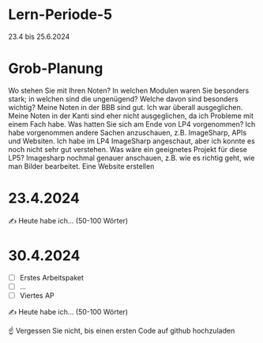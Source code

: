 # Lern-Periode-5
23.4 bis 25.6.2024

# Grob-Planung
Wo stehen Sie mit Ihren Noten? In welchen Modulen waren Sie besonders stark; in welchen sind die ungenügend? Welche davon sind besonders wichtig?
Meine Noten in der BBB sind gut. Ich war überall ausgeglichen. Meine Noten in der Kanti sind eher nicht ausgeglichen, da ich Probleme mit einem Fach habe.
Was hatten Sie sich am Ende von LP4 vorgenommen? 
Ich habe vorgenommen andere Sachen anzuschauen, z.B. ImageSharp, APIs und Websiten. Ich habe im LP4 ImageSharp angeschaut, aber ich konnte es noch nicht sehr gut verstehen. 
Was wäre ein geeignetes Projekt für diese LP5?
Imagesharp nochmal genauer anschauen, z.B. wie es richtig geht, wie man Bilder bearbeitet. 
Eine Website erstellen

# 23.4.2024

✍️ Heute habe ich... (50-100 Wörter)

# 30.4.2024

- [ ] Erstes Arbeitspaket
- [ ] ...
- [ ] Viertes AP

✍️ Heute habe ich... (50-100 Wörter)

☝️ Vergessen Sie nicht, bis einen ersten Code auf github hochzuladen
